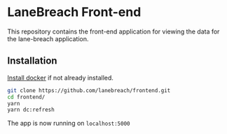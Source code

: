 # LaneBreach Front-end

This repository contains the front-end application for viewing the data for the
lane-breach application.

## Installation

[Install docker](https://www.docker.com/get-started) if not already installed.

```bash
git clone https://github.com/lanebreach/frontend.git
cd frontend/
yarn
yarn dc:refresh
```

The app is now running on `localhost:5000`
